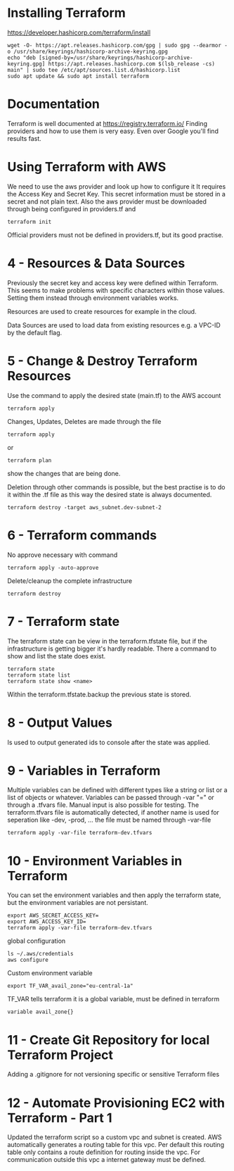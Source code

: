 # Installing Terraform

https://developer.hashicorp.com/terraform/install

    wget -O- https://apt.releases.hashicorp.com/gpg | sudo gpg --dearmor -o /usr/share/keyrings/hashicorp-archive-keyring.gpg
    echo "deb [signed-by=/usr/share/keyrings/hashicorp-archive-keyring.gpg] https://apt.releases.hashicorp.com $(lsb_release -cs) main" | sudo tee /etc/apt/sources.list.d/hashicorp.list
    sudo apt update && sudo apt install terraform

# Documentation

Terraform is well documented at https://registry.terraform.io/
Finding providers and how to use them is very easy. Even over Google you'll find results fast.

# Using Terraform with AWS

We need to use the aws provider and look up how to configure it
It requires the Access Key and Secret Key. This secret information must be stored in a secret and not plain text.
Also the aws provider must be downloaded through being configured in providers.tf and 

    terraform init

Official providers must not be defined in providers.tf, but its good practise.



# 4 - Resources & Data Sources

Previously the secret key and access key were defined within Terraform.
This seems to make problems with specific characters within those values.
Setting them instead through environment variables works.

Resources are used to create resources for example in the cloud.

Data Sources are used to load data from existing resources e.g. a VPC-ID by the default flag.

# 5 - Change & Destroy Terraform Resources

Use the command to apply the desired state (main.tf) to the AWS account

    terraform apply

Changes, Updates, Deletes are made through the file

    terraform apply

or

    terraform plan

show the changes that are being done.

Deletion through other commands is possible, but the best practise is to do it within the .tf file as this way the desired state is always documented.

    terraform destroy -target aws_subnet.dev-subnet-2

# 6 - Terraform commands

No approve necessary with command

    terraform apply -auto-approve

Delete/cleanup the complete infrastructure
    
    terraform destroy

# 7 - Terraform state

The terraform state can be view in the terraform.tfstate file, but if the infrastructure is getting bigger it's hardly readable.
There a command to show and list the state does exist.

    terraform state
    terraform state list
    terraform state show <name>

Within the terraform.tfstate.backup the previous state is stored.

# 8 - Output Values

Is used to output generated ids to console after the state was applied.

# 9 - Variables in Terraform

Multiple variables can be defined with different types like a string or list or a list of objects or whatever.
Variables can be passed through -var "<varname>=<varvalue>" or through a .tfvars file. Manual input is also possible for testing.
The terraform.tfvars file is automatically detected, if another name is used for seperation like -dev, -prod, ... the file must be named through -var-file 

    terraform apply -var-file terraform-dev.tfvars

# 10 - Environment Variables in Terraform

You can set the environment variables and then apply the terraform state, but the environment variables are not persistant.

    export AWS_SECRET_ACCESS_KEY=
    export AWS_ACCESS_KEY_ID=
    terraform apply -var-file terraform-dev.tfvars

global configuration

    ls ~/.aws/credentials
    aws configure

Custom environment variable

    export TF_VAR_avail_zone="eu-central-1a"

TF_VAR tells terraform it is a global variable, must be defined in terraform

    variable avail_zone{}

# 11 - Create Git Repository for local Terraform Project

Adding a .gitignore for not versioning specific or sensitive Terraform files

# 12 - Automate Provisioning EC2 with Terraform - Part 1

Updated the terraform script so a custom vpc and subnet is created.
AWS automatically generates a routing table for this vpc. Per default this routing table only contains a route definition for routing inside the vpc.
For communication outside this vpc a internet gateway must be defined.

